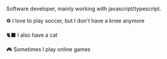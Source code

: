 
Software developer, mainly working with javascript/typescript.

⚽
I love to play soccer, but I don't have a knee anymore

🐈‍⬛
I also have a cat

🎮
Sometimes I play online games

<!---
guimaraespedro/guimaraespedro is a ✨ special ✨ repository because its `README.md` (this file) appears on your GitHub profile.
You can click the Preview link to take a look at your changes.
--->
